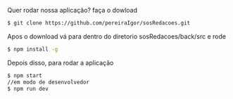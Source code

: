 
Quer rodar nossa aplicação?
faça o dowload 

```sh
$ git clone https://github.com/pereiraIgor/sosRedacoes.git
```
Apos o download vá para dentro do diretorio sosRedacoes/back/src e rode

```sh
$ npm install -g
```
Depois disso, para rodar a aplicação 
```sh
$ npm start
//em modo de desenvolvedor
$ npm run dev 
```

